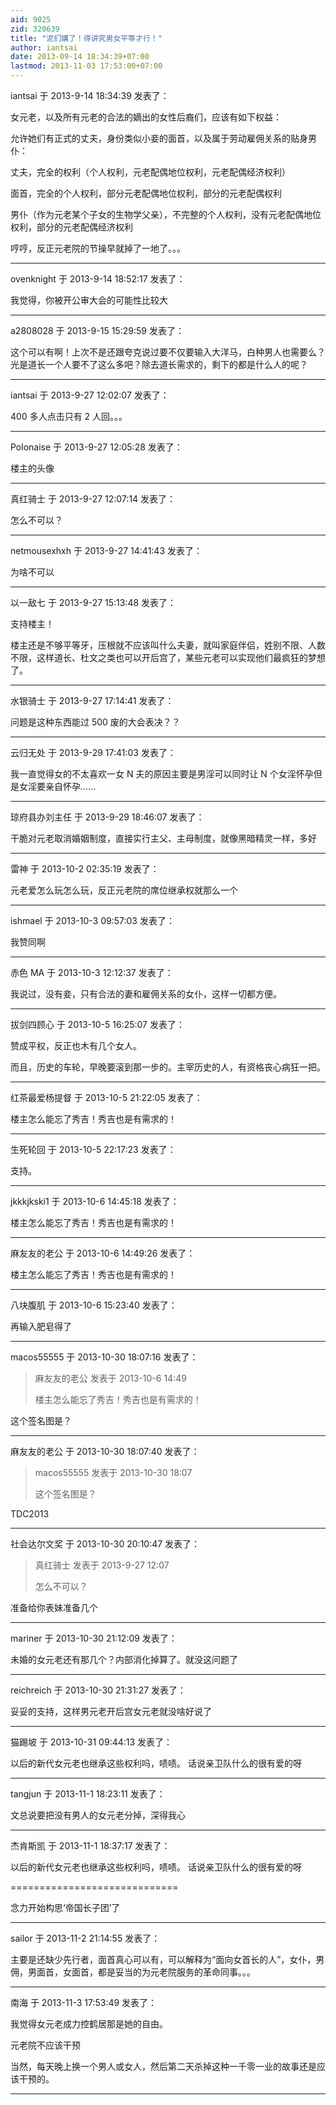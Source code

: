 ```yaml
---
aid: 9025
zid: 320639
title: "泥们媾了！得讲究男女平等才行！"
author: iantsai
date: 2013-09-14 18:34:39+07:00
lastmod: 2013-11-03 17:53:00+07:00
---
```


iantsai 于 2013-9-14 18:34:39 发表了：

女元老，以及所有元老的合法的嫡出的女性后裔们，应该有如下权益：

允许她们有正式的丈夫，身份类似小妾的面首，以及属于劳动雇佣关系的贴身男仆：

丈夫，完全的权利（个人权利，元老配偶地位权利，元老配偶经济权利）

面首，完全的个人权利，部分元老配偶地位权利，部分的元老配偶权利

男仆（作为元老某个子女的生物学父亲），不完整的个人权利，没有元老配偶地位权利，部分的元老配偶经济权利

哼哼，反正元老院的节操早就掉了一地了。。。

---

ovenknight 于 2013-9-14 18:52:17 发表了：

我觉得，你被开公审大会的可能性比较大

---

a2808028 于 2013-9-15 15:29:59 发表了：

这个可以有啊！上次不是还跟夸克说过要不仅要输入大洋马，白种男人也需要么？光是道长一个人要不了这么多吧？除去道长需求的，剩下的都是什么人的呢？

---

iantsai 于 2013-9-27 12:02:07 发表了：

400 多人点击只有 2 人回。。。

---

Polonaise 于 2013-9-27 12:05:28 发表了：

楼主的头像

---

真红骑士 于 2013-9-27 12:07:14 发表了：

怎么不可以？

---

netmousexhxh 于 2013-9-27 14:41:43 发表了：

为啥不可以

---

以一敌七 于 2013-9-27 15:13:48 发表了：

支持楼主！

楼主还是不够平等牙，压根就不应该叫什么夫妻，就叫家庭伴侣，姓别不限、人数不限，这样道长、杜文之类也可以开后宫了，某些元老可以实现他们最疯狂的梦想了。

---

水银骑士 于 2013-9-27 17:14:41 发表了：

问题是这种东西能过 500 废的大会表决？？

---

云归无处 于 2013-9-29 17:41:03 发表了：

我一直觉得女的不太喜欢一女 N 夫的原因主要是男淫可以同时让 N 个女淫怀孕但是女淫要亲自怀孕……

---

琼府县办刘主任 于 2013-9-29 18:46:07 发表了：

干脆对元老取消婚姻制度，直接实行主父、主母制度，就像黑暗精灵一样，多好

---

雷神 于 2013-10-2 02:35:19 发表了：

元老爱怎么玩怎么玩，反正元老院的席位继承权就那么一个

---

ishmael 于 2013-10-3 09:57:03 发表了：

我赞同啊

---

赤色 MA 于 2013-10-3 12:12:37 发表了：

我说过，没有妾，只有合法的妻和雇佣关系的女仆，这样一切都方便。

---

拔剑四顾心 于 2013-10-5 16:25:07 发表了：

赞成平权，反正也木有几个女人。

而且，历史的车轮，早晚要滚到那一步的。主宰历史的人，有资格丧心病狂一把。

---

红茶最爱杨提督 于 2013-10-5 21:22:05 发表了：

楼主怎么能忘了秀吉！秀吉也是有需求的！

---

生死轮回 于 2013-10-5 22:17:23 发表了：

支持。

---

jkkkjkski1 于 2013-10-6 14:45:18 发表了：

楼主怎么能忘了秀吉！秀吉也是有需求的！

---

麻友友的老公 于 2013-10-6 14:49:26 发表了：

楼主怎么能忘了秀吉！秀吉也是有需求的！

---

八块腹肌 于 2013-10-6 15:23:40 发表了：

再输入肥皂得了

---

macos55555 于 2013-10-30 18:07:16 发表了：

> 麻友友的老公 发表于 2013-10-6 14:49
>
> 楼主怎么能忘了秀吉！秀吉也是有需求的！

这个签名图是？

---

麻友友的老公 于 2013-10-30 18:07:40 发表了：

> macos55555 发表于 2013-10-30 18:07
>
> 这个签名图是？

TDC2013

---

社会达尔文奖 于 2013-10-30 20:10:47 发表了：

> 真红骑士 发表于 2013-9-27 12:07
>
> 怎么不可以？

准备给你表妹准备几个

---

mariner 于 2013-10-30 21:12:09 发表了：

未婚的女元老还有那几个？内部消化掉算了。就没这问题了

---

reichreich 于 2013-10-30 21:31:27 发表了：

妥妥的支持，这样男元老开后宫女元老就没啥好说了

---

猫踢坡 于 2013-10-31 09:44:13 发表了：

以后的新代女元老也继承这些权利吗，啧啧。 话说亲卫队什么的很有爱的呀

---

tangjun 于 2013-11-1 18:23:11 发表了：

文总说要把没有男人的女元老分掉，深得我心

---

杰肯斯凯 于 2013-11-1 18:37:17 发表了：

以后的新代女元老也继承这些权利吗，啧啧。 话说亲卫队什么的很有爱的呀

=============================

念力开始构思‘帝国长子团’了

---

sailor 于 2013-11-2 21:14:55 发表了：

主要是还缺少先行者，面首真心可以有，可以解释为“面向女首长的人”，女仆，男佣，男面首，女面首，都是妥当的为元老院服务的革命同事。。。

---

南海 于 2013-11-3 17:53:49 发表了：

我觉得女元老成力控鹤居那是她的自由。

元老院不应该干预

当然，每天晚上换一个男人或女人，然后第二天杀掉这种一千零一业的故事还是应该干预的。

---
